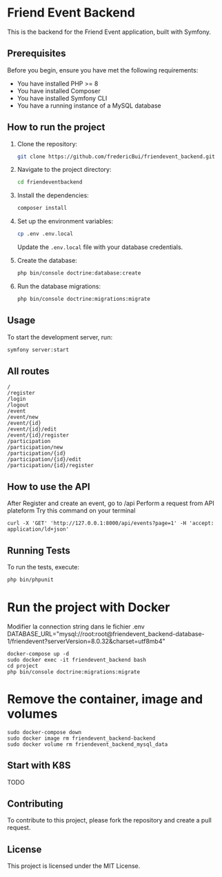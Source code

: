# Friend Event Backend

This is the backend for the Friend Event application, built with Symfony.

## Prerequisites

Before you begin, ensure you have met the following requirements:
- You have installed PHP >= 8
- You have installed Composer
- You have installed Symfony CLI
- You have a running instance of a MySQL database

## How to run the project

1. Clone the repository:
    ```bash
    git clone https://github.com/fredericBui/friendevent_backend.git
    ```

2. Navigate to the project directory:
    ```bash
    cd friendeventbackend
    ```

3. Install the dependencies:
    ```bash
    composer install
    ```

4. Set up the environment variables:
    ```bash
    cp .env .env.local
    ```
    Update the `.env.local` file with your database credentials.

5. Create the database:
    ```bash
    php bin/console doctrine:database:create
    ```

6. Run the database migrations:
    ```bash
    php bin/console doctrine:migrations:migrate
    ```

## Usage

To start the development server, run:
```bash
symfony server:start
```

## All routes
```
/
/register
/login
/logout
/event
/event/new
/event/{id}
/event/{id}/edit
/event/{id}/register
/participation
/participation/new
/participation/{id}
/participation/{id}/edit
/participation/{id}/register
```

## How to use the API

After Register and create an event, go to /api
Perform a request from API plateform
Try this command on your terminal
```
curl -X 'GET' 'http://127.0.0.1:8000/api/events?page=1' -H 'accept: application/ld+json'
```

## Running Tests

To run the tests, execute:
```bash
php bin/phpunit
```

# Run the project with Docker

Modifier la connection string dans le fichier .env
DATABASE_URL="mysql://root:root@friendevent_backend-database-1/friendevent?serverVersion=8.0.32&charset=utf8mb4"

```
docker-compose up -d
sudo docker exec -it friendevent_backend bash
cd project
php bin/console doctrine:migrations:migrate
```

# Remove the container, image and volumes
```
sudo docker-compose down
sudo docker image rm friendevent_backend-backend
sudo docker volume rm friendevent_backend_mysql_data
```

## Start with K8S
TODO

## Contributing

To contribute to this project, please fork the repository and create a pull request. 

## License

This project is licensed under the MIT License.